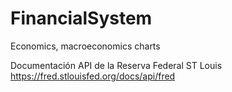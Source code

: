 # FinancialSystem
Economics, macroeconomics charts

Documentación API de la Reserva Federal ST Louis
https://fred.stlouisfed.org/docs/api/fred
